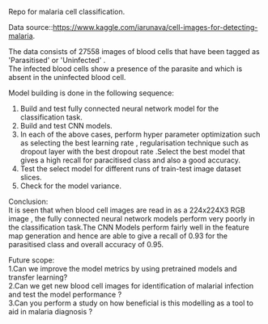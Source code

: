 Repo for malaria cell classification.   
  
Data source::https://www.kaggle.com/iarunava/cell-images-for-detecting-malaria.

The data consists of 27558 images of blood cells that have been tagged as 'Parasitised' or 'Uninfected' .   
The infected blood cells show a presence of the parasite and which is absent in the uninfected blood cell.  

Model building is done in the following sequence:  
1. Build and test fully connected  neural network model for the classification task.  
2. Build and test CNN models.   
3. In each of the above cases, perform hyper parameter optimization such as selecting the best learning rate , regularisation technique such as dropout layer with the best dropout rate .Select the best model that gives a high recall for paracitised class and also a good accuracy.   
4. Test the select model for different runs of train-test image dataset slices.  
5. Check for the model variance.  

Conclusion:  
It is seen that when blood cell images are read in as a  224x224X3 RGB image , the fully connected neural network models perform very poorly in the classification task.The CNN Models perform fairly well in the feature map generation and hence are able to give a recall of 0.93 for the parasitised class and overall accuracy of 0.95.  
  
Future scope:  
1.Can we improve the model metrics by using pretrained models and transfer learning?  
2.Can we get new blood cell images for identification of malarial infection and test the model performance ?  
3.Can you perform a study on how beneficial is this modelling as a tool to aid in malaria diagnosis ?    

    

